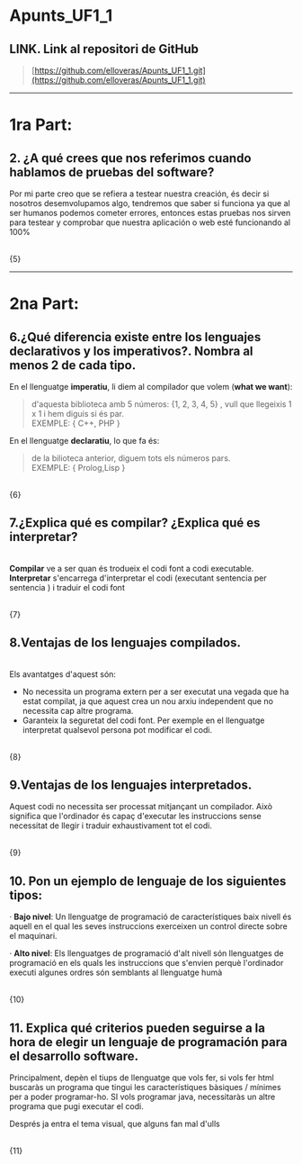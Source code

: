 # Apunts_UF1_1

  ## LINK. Link al repositori de GitHub
>[https://github.com/elloveras/Apunts_UF1_1.git](https://github.com/elloveras/Apunts_UF1_1.git)

___
# 1ra Part:

## 2. ¿A qué crees que nos referimos cuando hablamos de pruebas del software?

Por mi parte creo que se refiera a testear nuestra creación, és decir si nosotros desemvolupamos algo, tendremos que saber si funciona ya que al ser humanos podemos cometer errores, entonces estas pruebas nos sirven para testear y comprobar que nuestra aplicación o web esté funcionando al 100%





\
{5}









___
# 2na Part:

## 6.¿Qué diferencia existe entre los lenguajes declarativos y los imperativos?. Nombra al menos 2 de cada tipo.

En el llenguatge **imperatiu**, li diem al compilador que volem (**what we want**):

>  d'aquesta biblioteca amb 5 números: {1, 2, 3, 4, 5} , vull que llegeixis 1 x 1 i hem diguis si és par.
\
 EXEMPLE: {  C++, PHP  }

En el llenguatge **declaratiu**, lo que fa és:

> de la bilioteca anterior, diguem tots els números pars.
\
 EXEMPLE: { Prolog,Lisp }

\
{6}

## 7.¿Explica qué es compilar? ¿Explica qué es interpretar?
\
**Compilar** ve a ser quan és trodueix el codi font a codi executable.
**Interpretar** s'encarrega d'interpretar el codi (executant sentencia per sentencia ) i traduir el codi font

\
{7}

## 8.Ventajas de los lenguajes compilados.
\
Els avantatges d'aquest són:
- No necessita un programa extern per a ser executat una vegada que ha estat compilat, ja que aquest crea un nou arxiu independent que no necessita cap altre programa.
- Garanteix la seguretat del codi font. Per exemple en el llenguatge interpretat qualsevol persona pot modificar el codi.

\
{8}

## 9.Ventajas de los lenguajes interpretados.
Aquest codi no necessita ser processat mitjançant un compilador. Això significa que l'ordinador és capaç d'executar les instruccions sense necessitat de llegir i traduir exhaustivament tot el codi.

\
{9}

## 10.  Pon un ejemplo de lenguaje de los siguientes tipos:

·       **Bajo nivel**:  Un llenguatge de programació de característiques baix nivell és aquell en el qual les seves instruccions exerceixen un control directe sobre el maquinari.

·       **Alto nivel**: Els llenguatges de programació d'alt nivell són llenguatges de programació en els quals les instruccions que s'envien perquè l'ordinador executi algunes ordres són semblants al llenguatge humà

\
{10}

## 11.  Explica qué criterios pueden seguirse a la hora de elegir un lenguaje de programación para el desarrollo software.



Principalment, depèn el tiups de llenguatge que vols fer, si vols fer html buscaràs un programa que tingui les característiques bàsiques / mínimes per a poder programar-ho. SI vols programar java, necessitaràs un altre programa que pugi executar el codi.

 
Després ja entra el tema visual, que alguns fan mal d'ulls

\
{11}

